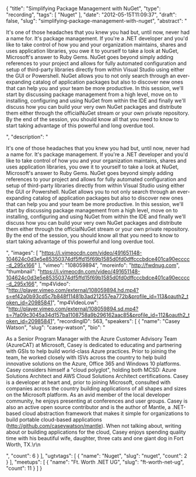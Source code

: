 {
  "title": "Simplifying Package Management with NuGet",
  "type": "recording",
  "tags": [
    "Nuget"
  ],
  "date": "2012-05-15T11:09:37",
  "draft": false,
  "slug": "simplifying-package-management-with-nuget",
  "abstract": "<p>It's one of those headaches that you knew you had but, until now, never had a name for. It's package management. If you're a .NET developer and you'd like to take control of how you and your organization maintains, shares and uses application libraries, you owe it to yourself to take a look at NuGet, Microsoft's answer to Ruby Gems. NuGet goes beyond simply adding references to your project and allows for fully automated configuration and setup of third-party libraries directly from within Visual Studio using either the GUI or Powershell. NuGet allows you to not only search through an ever-expanding catalog of application packages but also to discover new ones that can help you and your team be more productive. In this session, we'll start by discussing package management from a high level, move on to installing, configuring and using NuGet from within the IDE and finally we'll discuss how you can build your very own NuGet packages and distribute them either through the officialNuGet stream or your own private repository. By the end of the session, you should know all that you need to know to start taking advantage of this powerful and long overdue tool.</p>",
  "description": "<p>It's one of those headaches that you knew you had but, until now, never had a name for. It's package management. If you're a .NET developer and you'd like to take control of how you and your organization maintains, shares and uses application libraries, you owe it to yourself to take a look at NuGet, Microsoft's answer to Ruby Gems. NuGet goes beyond simply adding references to your project and allows for fully automated configuration and setup of third-party libraries directly from within Visual Studio using either the GUI or Powershell. NuGet allows you to not only search through an ever-expanding catalog of application packages but also to discover new ones that can help you and your team be more productive. In this session, we'll start by discussing package management from a high level, move on to installing, configuring and using NuGet from within the IDE and finally we'll discuss how you can build your very own NuGet packages and distribute them either through the officialNuGet stream or your own private repository. By the end of the session, you should know all that you need to know to start taking advantage of this powerful and long overdue tool.</p>",
  "images": [
    "https://i.vimeocdn.com/video/491651148-104624c0d3e5e85350374df5ffd15f69b1585d0fd0dffcccbdce401ca90ecccc-d_295x166"
  ],
  "vimeo": "108059894",
  "moreinfo": "http://fwdnug.com",
  "thumbnail": "https://i.vimeocdn.com/video/491651148-104624c0d3e5e85350374df5ffd15f69b1585d0fd0dffcccbdce401ca90ecccc-d_295x166",
  "mp4Video": "http://player.vimeo.com/external/108059894.hd.mp4?s=ef42a0b93cd5c7b848f11481b3ad212557ea772b&profile_id=113&oauth2_token_id=20985841",
  "mp4VideoLow": "http://player.vimeo.com/external/108059894.sd.mp4?s=7fa09c3045a34d157ba1108758a9b296162aac85&profile_id=112&oauth2_token_id=20985841",
  "recordingID": 563,
  "speakers": [
    {
      "name": "Casey Watson",
      "slug": "casey-watson",
      "bio": "<p>As a Senior Program Manager with the Azure Customer Advisory Team (AzureCAT) at Microsoft, Casey is dedicated to educating and partnering with GSIs to help build world-class Azure practices. Prior to joining the team, he worked closely with ISVs across the country to help build innovative solutions on the Azure, Office 365 and Windows 10 platforms. Casey considers himself a \"cloud polyglot\", holding both MCSD: Azure Solutions Architect and AWS Cloud Solutions Architect certifications. Casey is a developer at heart and, prior to joining Microsoft, consulted with companies across the country building applications of all shapes and sizes on the Microsoft platform. As an avid member of the local developer community, he enjoys presenting at conferences and user groups. Casey is also an active open source contributor and is the author of Mantle, a .NET-based cloud abstraction framework that makes it simple for organizations to build portable cloud-based applications (http://github.com/caseywatson/mantle). When not talking about, writing about or building applications for the cloud, Casey enjoys spending quality time with his beautiful wife, daughter, three cats and one giant dog in Fort Worth, TX.\r\n</p>",
      "count": 6
    }
  ],
  "ugtvtags": [
    {
      "name": "Nuget",
      "slug": "nuget",
      "count": 2
    }
  ],
  "meetups": [
    {
      "name": "Ft. Worth .NET UG",
      "slug": "ft-worth-net-ug",
      "count": 11
    }
  ]
}